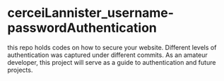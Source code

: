 # cerceiLannister_username-passwordAuthentication
this repo holds codes on how to secure your website. Different levels of authentication was captured under different commits. As an amateur developer, this project will serve as a guide to authentication and future projects.
